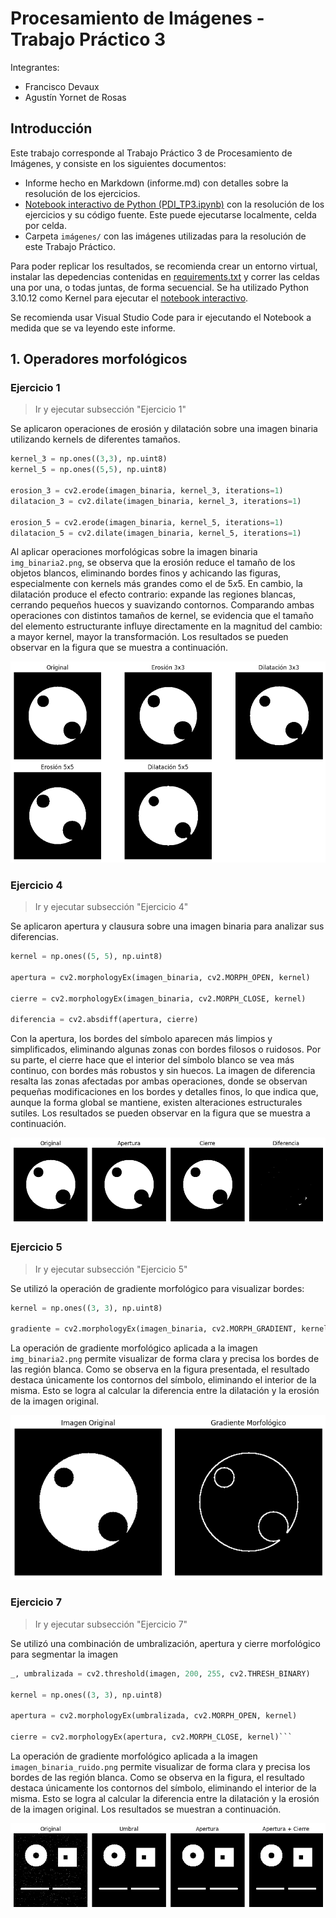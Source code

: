 # Procesamiento de Imágenes - Trabajo Práctico 3

Integrantes:

- Francisco Devaux
- Agustín Yornet de Rosas

## Introducción

Este trabajo corresponde al Trabajo Práctico 3 de Procesamiento de Imágenes, y consiste en los siguientes documentos:

- Informe hecho en Markdown (informe.md) con detalles sobre la resolución de los ejercicios.
- [Notebook interactivo de Python (PDI_TP3.ipynb)](PDI_TP3.ipynb) con la resolución de los ejercicios y su código fuente. Este puede ejecutarse localmente, celda por celda.
- Carpeta `imágenes/` con las imágenes utilizadas para la resolución de este Trabajo Práctico.

Para poder replicar los resultados, se recomienda crear un entorno virtual, instalar las depedencias contenidas en [requirements.txt](requirements.txt) y correr las celdas una por una, o todas juntas, de forma secuencial. Se ha utilizado Python 3.10.12 como Kernel para ejecutar el [notebook interactivo](PDI_TP3.ipynb).

Se recomienda usar Visual Studio Code para ir ejecutando el Notebook a medida que se va leyendo este informe.

## 1. Operadores morfológicos

### Ejercicio 1

> Ir y ejecutar subsección "Ejercicio 1"

Se aplicaron operaciones de erosión y dilatación sobre una imagen binaria utilizando kernels de diferentes tamaños.

```python
kernel_3 = np.ones((3,3), np.uint8)
kernel_5 = np.ones((5,5), np.uint8)

erosion_3 = cv2.erode(imagen_binaria, kernel_3, iterations=1)
dilatacion_3 = cv2.dilate(imagen_binaria, kernel_3, iterations=1)

erosion_5 = cv2.erode(imagen_binaria, kernel_5, iterations=1)
dilatacion_5 = cv2.dilate(imagen_binaria, kernel_5, iterations=1)
```

Al aplicar operaciones morfológicas sobre la imagen binaria `img_binaria2.png`, se observa que la erosión reduce el tamaño de los objetos blancos, eliminando bordes finos y achicando las figuras, especialmente con kernels más grandes como el de $5x5$. En cambio, la dilatación produce el efecto contrario: expande las regiones blancas, cerrando pequeños huecos y suavizando contornos. Comparando ambas operaciones con distintos tamaños de kernel, se evidencia que el tamaño del elemento estructurante influye directamente en la magnitud del cambio: a mayor kernel, mayor la transformación. Los resultados se pueden observar en la figura que se muestra a continuación.

![Figura 1](imagenes/imagen_ej1.png)

### Ejercicio 4

> Ir y ejecutar subsección "Ejercicio 4"

Se aplicaron apertura y clausura sobre una imagen binaria para analizar sus diferencias.

```python
kernel = np.ones((5, 5), np.uint8)

apertura = cv2.morphologyEx(imagen_binaria, cv2.MORPH_OPEN, kernel)

cierre = cv2.morphologyEx(imagen_binaria, cv2.MORPH_CLOSE, kernel)

diferencia = cv2.absdiff(apertura, cierre)
```

Con la apertura, los bordes del símbolo aparecen más limpios y simplificados, eliminando algunas zonas con bordes filosos o ruidosos. Por su parte, el cierre hace que el interior del símbolo blanco se vea más continuo, con bordes más robustos y sin huecos. La imagen de diferencia resalta las zonas afectadas por ambas operaciones, donde se observan pequeñas modificaciones en los bordes y detalles finos, lo que indica que, aunque la forma global se mantiene, existen alteraciones estructurales sutiles. Los resultados se pueden observar en la figura que se muestra a continuación.

![Figura 2](imagenes/imagen_ej4.png)

### Ejercicio 5

> Ir y ejecutar subsección "Ejercicio 5"

Se utilizó la operación de gradiente morfológico para visualizar bordes:
```python
kernel = np.ones((3, 3), np.uint8)

gradiente = cv2.morphologyEx(imagen_binaria, cv2.MORPH_GRADIENT, kernel)
```

La operación de gradiente morfológico aplicada a la imagen `img_binaria2.png` permite visualizar de forma clara y precisa los bordes de las región blanca. Como se observa en la figura presentada, el resultado destaca únicamente los contornos del símbolo, eliminando el interior de la misma. Esto se logra al calcular la diferencia entre la dilatación y la erosión de la imagen original. 

![Figura 3](imagenes/imagen_ej5.png)

### Ejercicio 7

> Ir y ejecutar subsección "Ejercicio 7"

Se utilizó una combinación de umbralización, apertura y cierre morfológico para segmentar la imagen

```python
_, umbralizada = cv2.threshold(imagen, 200, 255, cv2.THRESH_BINARY)

kernel = np.ones((3, 3), np.uint8)

apertura = cv2.morphologyEx(umbralizada, cv2.MORPH_OPEN, kernel)

cierre = cv2.morphologyEx(apertura, cv2.MORPH_CLOSE, kernel)```
```

La operación de gradiente morfológico aplicada a la imagen `imagen_binaria_ruido.png` permite visualizar de forma clara y precisa los bordes de las región blanca. Como se observa en la figura, el resultado destaca únicamente los contornos del símbolo, eliminando el interior de la misma. Esto se logra al calcular la diferencia entre la dilatación y la erosión de la imagen original. Los resultados se muestran a continuación.

![Figura 4](imagenes/imagen_ej7.png)
